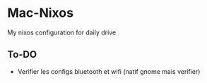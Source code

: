 # Mac-Nixos

My nixos configuration for daily drive

## To-DO

- Verifier les configs bluetooth et wifi (natif gnome mais verifier)
